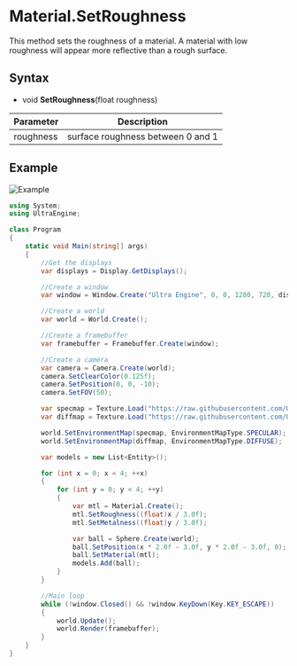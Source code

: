# Material.SetRoughness

This method sets the roughness of a material. A material with low roughness will appear more reflective than a rough surface.

## Syntax

- void **SetRoughness**(float roughness)

| Parameter | Description |
|---|---|
| roughness | surface roughness between 0 and 1 |

## Example

![Example](https://raw.githubusercontent.com/UltraEngine/Documentation/master/Images/material_setroughness.jpg)

```csharp
using System;
using UltraEngine;

class Program
{
    static void Main(string[] args)
    {
        //Get the displays
        var displays = Display.GetDisplays();

        //Create a window
        var window = Window.Create("Ultra Engine", 0, 0, 1280, 720, displays[0], WindowMode.CENTER | WindowMode.TITLEBAR);

        //Create a world
        var world = World.Create();

        //Create a framebuffer
        var framebuffer = Framebuffer.Create(window);

        //Create a camera
        var camera = Camera.Create(world);
        camera.SetClearColor(0.125f);
        camera.SetPosition(0, 0, -10);
        camera.SetFOV(50);

        var specmap = Texture.Load("https://raw.githubusercontent.com/UltraEngine/Documentation/master/Assets/Materials/Environment/Storm/specular.dds");
        var diffmap = Texture.Load("https://raw.githubusercontent.com/UltraEngine/Documentation/master/Assets/Materials/Environment/Storm/diffuse.dds");

        world.SetEnvironmentMap(specmap, EnvironmentMapType.SPECULAR);
        world.SetEnvironmentMap(diffmap, EnvironmentMapType.DIFFUSE);

        var models = new List<Entity>();

        for (int x = 0; x < 4; ++x)
        {
            for (int y = 0; y < 4; ++y)
            {
                var mtl = Material.Create();
                mtl.SetRoughness((float)x / 3.0f);
                mtl.SetMetalness((float)y / 3.0f);

                var ball = Sphere.Create(world);
                ball.SetPosition(x * 2.0f - 3.0f, y * 2.0f - 3.0f, 0);
                ball.SetMaterial(mtl);
                models.Add(ball);
            }
        }

        //Main loop
        while (!window.Closed() && !window.KeyDown(Key.KEY_ESCAPE))
        {
            world.Update();
            world.Render(framebuffer);
        }
    }
}
```